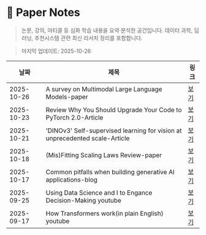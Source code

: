 # 📖 Paper Notes
> 논문, 강의, 아티클 등 심화 학습 내용을 요약·분석한 공간입니다.
> 데이터 과학, 딥러닝, 추천시스템 관련 최신 리서치 정리를 포함합니다.

> 마지막 업데이트: 2025-10-26

| 날짜 | 제목 | 링크 |
|------|------|------|
| 2025-10-26 | A survey on Multimodal Large Language Models-paper | [보기](2025-10-26_A_survey_on_Multimodal_Large_Language_Models-paper.md) |
| 2025-10-23 | Review Why You Should Upgrade Your Code to PyTorch 2.0-Article | [보기](2025-10-23_Review%20Why%20You%20Should%20Upgrade%20Your%20Code%20to%20PyTorch%202.0-Article.md) |
| 2025-10-21 | 'DINOv3' Self-supervised learning for vision at unprecedented scale-Article | [보기](2025-10-21_%27DINOv3%27%20Self-supervised%20learning%20for%20vision%20at%20unprecedented%20scale-Article.md) |
| 2025-10-18 | (Mis)Fitting Scaling Laws Review-paper | [보기](2025-10-18_%28Mis%29Fitting_Scaling_Laws_Review-paper.md) |
| 2025-10-17 | Common pitfalls when building generative AI applications-blog | [보기](2025-10-17_Common%20pitfalls%20when%20building%20generative%20AI%20applications-blog.md) |
| 2025-09-25 | Using Data Science and I to Engance Decision-Making youtube | [보기](2025-09-25_Using%20Data%20Science%20and%20I%20to%20Engance%20Decision-Making_youtube.md) |
| 2025-09-17 | How Transformers work(in plain English) youtube | [보기](2025-09-17_How%20Transformers%20work%28in%20plain%20English%29_youtube.md) |
